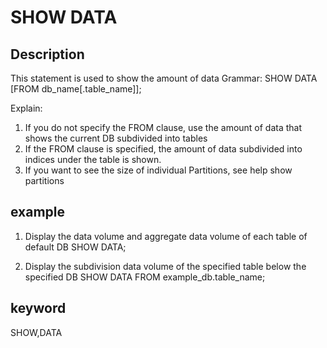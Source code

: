 # SHOW DATA
## Description
This statement is used to show the amount of data
Grammar:
SHOW DATA [FROM db_name[.table_name]];

Explain:
1. If you do not specify the FROM clause, use the amount of data that shows the current DB subdivided into tables
2. If the FROM clause is specified, the amount of data subdivided into indices under the table is shown.
3. If you want to see the size of individual Partitions, see help show partitions

## example
1. Display the data volume and aggregate data volume of each table of default DB
SHOW DATA;

2. Display the subdivision data volume of the specified table below the specified DB
SHOW DATA FROM example_db.table_name;

## keyword
SHOW,DATA
